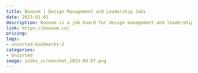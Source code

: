 ```yaml
---
title: Boooom | Design Management and Leadership Jobs
date: 2023-01-01
description: Boooom is a job board for design management and leadership roles. The site features job listings from a variety of companies, as well as resources for job seekers, such as resume tips and interview advice.
link: https://boooom.co/
pricing: 
tags: 
- unsorted-bookmarks-2 
categories: 
- Unsorted 
image: index_screenshot_2023-09-07.png
---
```

